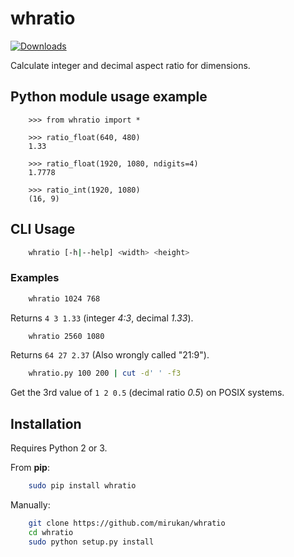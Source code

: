 # whratio

[![Downloads](http://pepy.tech/badge/whratio)](http://pepy.tech/project/whratio)

Calculate integer and decimal aspect ratio for dimensions.

## Python module usage example

```python3
    >>> from whratio import *

    >>> ratio_float(640, 480)
    1.33

    >>> ratio_float(1920, 1080, ndigits=4)
    1.7778

    >>> ratio_int(1920, 1080)
    (16, 9)
```

## CLI Usage

```sh
    whratio [-h|--help] <width> <height>
```
### Examples

```sh
    whratio 1024 768

```
Returns `4 3 1.33` (integer *4:3*, decimal *1.33*).

```sh
    whratio 2560 1080
```
Returns `64 27 2.37` (Also wrongly called "21:9").

```sh
    whratio.py 100 200 | cut -d' ' -f3
```

Get the 3rd value of `1 2 0.5` (decimal ratio *0.5*) on POSIX systems.

## Installation

Requires Python 2 or 3.

From **pip**:

```sh
    sudo pip install whratio
```

Manually:

```sh
    git clone https://github.com/mirukan/whratio
    cd whratio
    sudo python setup.py install
```
